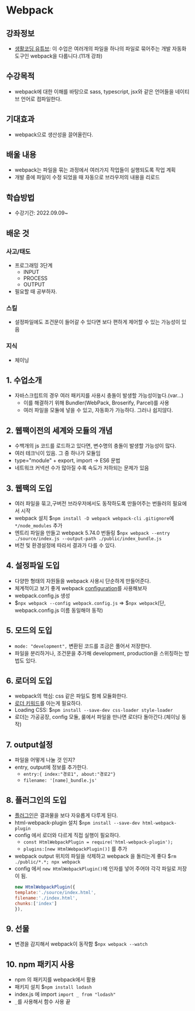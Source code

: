 # Webpack
## 강좌정보
- [생활코딩 유튜브](https://www.youtube.com/watch?v=cp_MeXO2fLg&list=PLuHgQVnccGMChcT9IKopFDoAIoTA-03DA): 이 수업은 여러개의 파일을 하나의 파일로 묶어주는 개발 자동화 도구인 webpack을 다룹니다.(11개 강좌)

## 수강목적
- webpack에 대한 이해를 바탕으로 sass, typescript, jsx와 같은 언어들을 네이티브 언어로 컴파일한다.

## 기대효과
- webpack으로 생산성을 끌어올린다.

## 배울 내용
- webpack는 파일을 묶는 과정에서 여러가지 작업들이 실행되도록 작업 계획
- 개발 중에 파일이 수정 되었을 때 자동으로 브라우저의 내용을 리로드

## 학습방법
- 수강기간: 2022.09.09~

## 배운 것
### 사고/태도
- 프로그래밍 3단계
    - INPUT
    - PROCESS
    - OUTPUT
- 필요할 때 공부하자.
### 스킬
- 설정파일에도 조건문이 들어갈 수 있다면 보다 편하게 제어할 수 있는 가능성이 있음
### 지식
- 체이닝

## 1. 수업소개
- 자바스크립트의 경우 여러 패키지를 사용시 충돌이 발생할 가능성이높다.(var...)
    - 이를 해결하기 위해 Bundler(WebPack, Broserify, Parcel)를 사용
    - 여러 파일을 모듈에 넣을 수 있고, 자동화가 가능하다. 그러나 쉽지않다.

## 2. 웹팩이전의 세계와 모듈의 개념
- 수백개의 js 코드를 로드하고 있다면, 변수명의 충돌이 발생할 가능성이 많다.
- 여러 테크닉이 있음. 그 중 하나가 모듈임
- type="module" + export, import -> ES6 문법
- 네트워크 커넥션 수가 많아질 수록 속도가 저하되는 문제가 있음

## 3. 웹팩의 도입
- 여러 파일을 묶고,구버전 브라우저에서도 동작하도록 만들어주는 번들러의 필요에서 시작 
- webpack 설치
    $`npm install -D webpack webpack-cli`
    `.gitignore`에 `*/node_modules` 추가
- 엔트리 파일을 만들고 webpack 5.74.0 번들링
    $`npx webpack --entry ./source/index.js --output-path ./public/index_bundle.js`
- 버전 및 환경설정에 따라서 결과가 다를 수 있다.

## 4. 설정파일 도입
- 다양한 형태의 자원들을 webpack 사용시 단순하게 만들어준다.
- 체계적이고 보기 좋게 webpack [configuration](https://webpack.js.org/configuration/)를 사용해보자
- webpack.config.js 생성
- $`npx webpack --config webpack.config.js` => $`npx webpack`(단, webpack.config.js 이름 동일해야 동작)

## 5. 모드의 도입
- `mode: "development",` 변환된 코드를 조금은 풀어서 저장한다.
- 파일을 분리하거나, 조건문을 추가해 development, production을 스위칭하는 방법도 있다.

## 6. 로더의 도입
- webpack의 핵심: css 같은 파일도 함께 모듈화한다.
- [로더 키워드](https://webpack.js.org/loaders/)를 아는게 필요하다.
- Loading CSS: $`npm install --save-dev css-loader style-loader`
- 로더는 가공공장, config 모듈, 룰에서 파일을 만나면 로더다 돌아간다.(체이닝 동작)

## 7. output설정
- 파일을 어떻게 나눌 것 인지?
- entry, output에 정보를 추가한다.
    - `entry:{ index:"경로1", about:"경로2"}`
    - `filename: '[name]_bundle.js'`

## 8. 플러그인의 도입
- [플러그인](https://webpack.js.org/plugins/)은 결과물을 보다 자유롭게 다루게 된다.
- html-webpack-plugin 설치
    $`npm install --save-dev html-webpack-plugin`
- config 에서 로더와 다르게 직접 실행이 필요하다.
    - `const HtmlWebpackPlugin = require('html-webpack-plugin');`
    - `plugins:[new HtmlWebpackPlugin()]` 를 추가
- webpack output 위치의 파일을 삭제하고 webpack 을 돌리는게 좋다
    $`rm ./public/*.*; npx webpack`
- config 에서 `new HtmlWebpackPlugin()`에 인자를 넣어 주어야 각각 파일로 저장이 됨.
    ```javascript  
    new HtmlWebpackPlugin({
    template:'./source/index.html',
    filename:'./index.html',
    chunks:['index']
    }),
    ```

## 9. 선물
- 변경을 감지해서 webpack이 동작함
    $`npx webpack --watch`

## 10. npm 패키지 사용
- npm 의 패키지를 webpack에서 활용
- 패키지 설치
    $`npm install lodash`
- index.js 에 import
    `import _ from "lodash"`
- `_`를 사용해서 함수 사용 끝